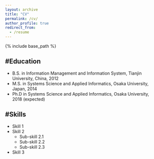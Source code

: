 ```yaml
---
layout: archive
title: "CV"
permalink: /cv/
author_profile: true
redirect_from:
  - /resume
---
```


{% include base_path %}

#Education
------
* B.S. in Information Management and Information System, Tianjin University, China, 2012
* M.S. in Systems Science and Applied Informatics, Osaka University, Japan, 2014
* Ph.D in Systems Science and Applied Informatics, Osaka University, 2018 (expected)

#Skills
-------
* Skill 1
* Skill 2
  * Sub-skill 2.1
  * Sub-skill 2.2
  * Sub-skill 2.3
* Skill 3
